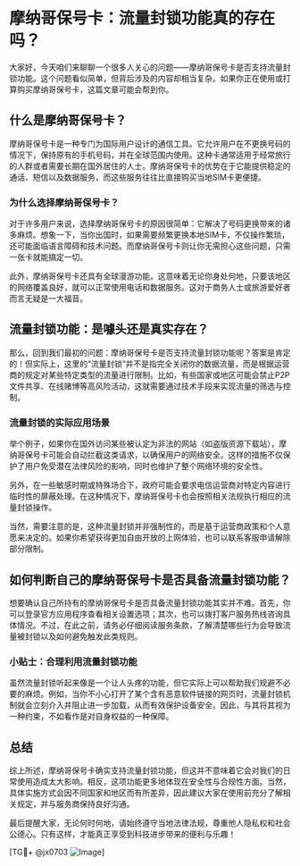 # 摩纳哥保号卡：流量封锁功能真的存在吗？

大家好，今天咱们来聊聊一个很多人关心的问题——摩纳哥保号卡是否支持流量封锁功能。这个问题看似简单，但背后涉及的内容却相当复杂。如果你正在使用或打算购买摩纳哥保号卡，这篇文章可能会帮到你。

## 什么是摩纳哥保号卡？

摩纳哥保号卡是一种专门为国际用户设计的通信工具。它允许用户在不更换号码的情况下，保持原有的手机号码，并在全球范围内使用。这种卡通常适用于经常旅行的人群或者需要长期在国外居住的人士。摩纳哥保号卡的优势在于它能提供稳定的通话、短信以及数据服务，而这些服务往往比直接购买当地SIM卡更便捷。

### 为什么选择摩纳哥保号卡？

对于许多用户来说，选择摩纳哥保号卡的原因很简单：它解决了号码更换带来的诸多麻烦。想象一下，当你出国时，如果需要频繁更换本地SIM卡，不仅操作繁琐，还可能面临语言障碍和技术问题。而摩纳哥保号卡则让你无需担心这些问题，只需一张卡就能搞定一切。

此外，摩纳哥保号卡还具有全球漫游功能。这意味着无论你身处何地，只要该地区的网络覆盖良好，就可以正常使用电话和数据服务。这对于商务人士或旅游爱好者而言无疑是一大福音。

## 流量封锁功能：是噱头还是真实存在？

那么，回到我们最初的问题：摩纳哥保号卡是否支持流量封锁功能呢？答案是肯定的！但实际上，这里的“流量封锁”并不是指完全关闭你的数据流量，而是根据运营商的规定对某些特定类型的流量进行限制。比如，有些国家或地区可能会禁止P2P文件共享、在线赌博等高风险活动，这就需要通过技术手段来实现流量的筛选与控制。

### 流量封锁的实际应用场景

举个例子，如果你在国外访问某些被认定为非法的网站（如盗版资源下载站），摩纳哥保号卡可能会自动拦截这类请求，以确保用户的网络安全。这样的措施不仅保护了用户免受潜在法律风险的影响，同时也维护了整个网络环境的安全性。

另外，在一些敏感时期或特殊场合下，政府可能会要求电信运营商对特定内容进行临时性的屏蔽处理。在这种情况下，摩纳哥保号卡也会按照相关法规执行相应的流量封锁操作。

当然，需要注意的是，这种流量封锁并非强制性的，而是基于运营商政策和个人意愿来决定的。如果你希望获得更加自由开放的上网体验，也可以联系客服申请解除部分限制。

## 如何判断自己的摩纳哥保号卡是否具备流量封锁功能？

想要确认自己所持有的摩纳哥保号卡是否具备流量封锁功能其实并不难。首先，你可以登录官方应用程序查看相关设置选项；其次，也可以拨打客户服务热线咨询具体情况。不过，在此之前，请务必仔细阅读服务条款，了解清楚哪些行为会导致流量被封锁以及如何避免触发此类规则。

### 小贴士：合理利用流量封锁功能

虽然流量封锁听起来像是一个让人头疼的功能，但它实际上可以帮助我们规避不必要的麻烦。例如，当你不小心打开了某个含有恶意软件链接的网页时，流量封锁机制就会立刻介入并阻止进一步加载，从而有效保护设备安全。因此，与其将其视为一种约束，不如看作是对自身权益的一种保障。

## 总结

综上所述，摩纳哥保号卡确实支持流量封锁功能，但这并不意味着它会对我们的日常使用造成太大影响。相反，这项功能更多地体现在安全性与合规性方面。当然，具体实施方式会因不同国家和地区而有所差异，因此建议大家在使用前充分了解相关规定，并与服务商保持良好沟通。

最后提醒大家，无论何时何地，请始终遵守当地法律法规，尊重他人隐私权和社会公德心。只有这样，才能真正享受到科技进步带来的便利与乐趣！

[TG💪+ @jx0703 ![Image](https://github.com/user-attachments/assets/dbca1d08-cadb-493c-b0ec-ad6f7a83f270)]